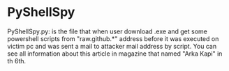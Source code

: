 # PyShellSpy

PyShellSpy.py: is the file that when user download .exe and get some powershell scripts from "raw.github.*" address before it was executed on victim pc and was sent a mail to attacker mail address by script.
You can see all information about this article in magazine that named "Arka Kapi" in th 6th.
